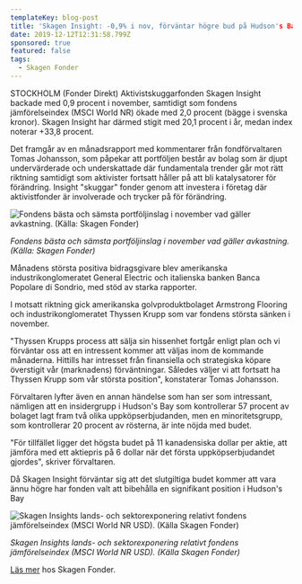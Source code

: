 ```yaml
---
templateKey: blog-post
title: 'Skagen Insight: -0,9% i nov, förväntar högre bud på Hudson's Bay
date: 2019-12-12T12:31:58.799Z
sponsored: true
featured: false
tags:
  - Skagen Fonder
---
```

STOCKHOLM (Fonder Direkt) Aktivistskuggarfonden Skagen Insight backade med 0,9 procent i november, samtidigt som fondens jämförelseindex (MSCI World NR) ökade med 2,0 procent (bägge i svenska kronor). Skagen Insight har därmed stigit med 20,1 procent i år, medan index noterar +33,8 procent.

Det framgår av en månadsrapport med kommentarer från fondförvaltaren Tomas Johansson, som påpekar att portföljen består av bolag som är djupt undervärderade och underskattade där fundamentala trender går mot rätt riktning samtidigt som aktivister fortsatt håller på att bli katalysatorer för förändring. Insight "skuggar" fonder genom att investera i företag där aktivistfonder är involverade och trycker på för förändring.

![Fondens bästa och sämsta portföljinslag i november vad gäller avkastning. (Källa: Skagen Fonder)](/img/insight.png "Fondens bästa och sämsta portföljinslag i november vad gäller avkastning. (Källa: Skagen Fonder)")

_Fondens bästa och sämsta portföljinslag i november vad gäller avkastning. (Källa: Skagen Fonder)_

Månadens största positiva bidragsgivare blev amerikanska industrikonglomeratet General Electric och italienska banken Banca Popolare di Sondrio, med stöd av starka rapporter.

I motsatt riktning gick amerikanska golvproduktbolaget Armstrong Flooring och industrikonglomeratet Thyssen Krupp som var fondens största sänken i november.

"Thyssen Krupps process att sälja sin hissenhet fortgår enligt plan och vi förväntar oss att en intressent kommer att väljas inom de kommande månaderna. Hittills har intresset från finansiella och strategiska köpare överstigit vår (marknadens) förväntningar. Således väljer vi att fortsatt ha Thyssen Krupp som vår största position", konstaterar Tomas Johansson.

Förvaltaren lyfter även en annan händelse som han ser som intressant, nämligen att en insidergrupp i Hudson's Bay som kontrollerar 57 procent av bolaget lagt fram två olika uppköpserbjudanden, men en minoritetsgrupp, som kontrollerar 20 procent av rösterna, är inte nöjda med budet.

"För tillfället ligger det högsta budet på 11 kanadensiska dollar per aktie, att jämföra med ett aktiepris på 6 dollar när det första uppköpserbjudandet gjordes", skriver förvaltaren.

Då Skagen Insight förväntar sig att det slutgiltiga budet kommer att vara ännu högre har fonden valt att bibehålla en signifikant position i Hudson's Bay

![Skagen Insights lands- och sektorexponering relativt fondens jämförelseindex (MSCI World NR USD). (Källa Skagen Fonder)](/img/insight2.png "Skagen Insights lands- och sektorexponering relativt fondens jämförelseindex (MSCI World NR USD). (Källa Skagen Fonder)")

_Skagen Insights lands- och sektorexponering relativt fondens jämförelseindex (MSCI World NR USD). (Källa Skagen Fonder)_

[Läs mer](https://www.skagenfonder.se/) hos Skagen Fonder.
